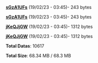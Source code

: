 [**sGzA1UFs**](/data/sGzA1UFs.txt) (19/02/23 - 03:45)- 243 bytes

[**sGzA1UFs**](/data/sGzA1UFs.txt) (19/02/23 - 03:45)- 243 bytes

[**jKeQJjGW**](/data/jKeQJjGW.txt) (19/02/23 - 03:45)- 1312 bytes

[**jKeQJjGW**](/data/jKeQJjGW.txt) (19/02/23 - 03:45)- 1312 bytes

**Total Datas**: 10617

**Total Size**: 68.34 MB / 68.3 MB